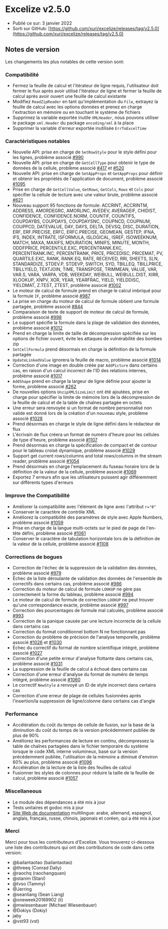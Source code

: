 # Excelize v2.5.0

* Publié ce sur: 3 janvier 2022
* Sorti sur GitHub: [https://github.com/xuri/excelize/releases/tag/v2.5.0](https://github.com/xuri/excelize/releases/tag/v2.5.0)

## Notes de version

Les changements les plus notables de cette version sont:

### Compatibilité

* Fermez la feuille de calcul et l'itérateur de ligne requis, l'utilisateur doit fermer le flux après avoir utilisé l'itérateur de ligne et fermer la feuille de calcul après avoir ouvert une feuille de calcul existante
* Modifiez `ReadZipReader` en tant qu'implémentation du `File`, extrayez la feuille de calcul avec les options données et prenez en charge l'extraction en mémoire ou en touchant le système de fichiers
* Supprimez la variable exportée inutile `XMLHeader`, nous pouvons utiliser le package `xml.Header` du package `encoding/xml` à la place
* Supprimer la variable d'erreur exportée inutilisée `ErrToExcelTime`

### Caractéristiques notables

* Nouvelle API: prise en charge de `SetRowStyle` pour le style défini pour les lignes, problème associé [#990](https://github.com/xuri/excelize/issues/990)
* Nouvelle API: prise en charge de `GetCellType` pour obtenir le type de données de la cellule, problème associé [#417](https://github.com/xuri/excelize/issues/417) et [#520](https://github.com/xuri/excelize/issues/520)
* Nouvelle API: prise en charge de `SetAppProps` et `GetAppProps` pour définir et obtenir les propriétés de l'application de document, problème associé [#1095](https://github.com/xuri/excelize/issues/1095)
* Prise en charge de `GetCellValue`, `GetRows`, `GetCols`, `Rows` et `Cols` pour spécifier la cellule de lecture avec une valeur brute, problème associé [#621](https://github.com/xuri/excelize/issues/621)
* Nouveau support 95 fonctions de formule: ACCRINT, ACCRINTM, ADDRESS, AMORDEGRC, AMORLINC, AVEDEV, AVERAGEIF, CHIDIST, CONFIDENCE, CONFIDENCE.NORM, COUNTIF, COUNTIFS, COUPDAYBS, COUPDAYS, COUPDAYSNC, COUPNCD, COUPNUM, COUPPCD, DATEVALUE, DAY, DAYS, DELTA, DEVSQ, DISC, DURATION, ERF, ERF.PRECISE, ERFC, ERFC.PRECISE, GEOMEAN, GESTEP, IFNA, IFS, INDEX, INTRATE, ISFORMULA, ISLOGICAL, ISREF, ISOWEEKNUM, MATCH, MAXA, MAXIFS, MDURATION, MINIFS, MINUTE, MONTH, ODDFPRICE, PERCENTILE.EXC, PERCENTRANK.EXC, PERCENTRANK.INC, PERCENTRANK, PRICE, PRICEDISC, PRICEMAT, PV, QUARTILE.EXC, RANK, RANK.EQ, RATE, RECEIVED, RRI, SHEETS, SLN, STANDARDIZE, STDEV.P, STDEVP, SWITCH, SYD, TBILLEQ, TBILLPRICE, TBILLYIELD, TEXTJOIN, TIME, TRANSPOSE, TRIMMEAN, VALUE, VAR, VAR.S, VARA, VARPA, VDB, WEEKDAY, WEIBULL, WEIBULL.DIST, XIRR, XLOOKUP, XNPV, XOR, YEAR, YEARFRAC, YIELD, YIELDDISC, YIELDMAT, Z.TEST, ZTEST, problème associé [#1002](https://github.com/xuri/excelize/issues/1002)
* Le moteur de calcul de formule prend en charge le calcul imbriqué pour la formule `IF`, problème associé [#987](https://github.com/xuri/excelize/issues/987)
* La prise en charge du moteur de calcul de formule obtient une formule partagée, problème associé [#844](https://github.com/xuri/excelize/issues/844)
* Comparaison de texte de support de moteur de calcul de formule, problème associé [#998](https://github.com/xuri/excelize/issues/998)
* Le support spécifie la formule dans la plage de validation des données, problème associé [#1012](https://github.com/xuri/excelize/issues/1012)
* Prend en charge la limite de taille de décompression spécifiée sur les options de fichier ouvert, évite les attaques de vulnérabilité des bombes zip
* `SetCellFormula` prend désormais en charge la définition de la formule partagée
* `UpdateLinkedValue` ignorera la feuille de macro, problème associé [#1014](https://github.com/xuri/excelize/issues/1014)
* Correction d'une image en double créée par `AddPicture` dans certains cas, en raison d'un calcul incorrect de l'ID des relations internes, problème associé [#1017](https://github.com/xuri/excelize/issues/1017)
* `AddShape` prend en charge la largeur de ligne définie pour ajouter la forme, problème associé [#262](https://github.com/xuri/excelize/issues/262)
* De nouvelles options `UnzipXMLSizeLimit` ont été ajoutées, prise en charge pour spécifier la limite de mémoire lors de la décompression de la feuille de calcul et de la table de chaînes partagée en octets
* Une erreur sera renvoyée si un format de nombre personnalisé non valide est donné lors de la création d'un nouveau style, problème associé [#1028](https://github.com/xuri/excelize/issues/1028)
* Prend désormais en charge le style de ligne défini dans le rédacteur de flux
* L'écrivain de flux créera un format de numéro d'heure pour les cellules de type d'heure, problème associé [#1107](https://github.com/xuri/excelize/issues/1107)
* Prend désormais en charge la spécification de compact et de contour pour le tableau croisé dynamique, problème associé [#1029](https://github.com/xuri/excelize/issues/1029)
* Support get current rows/columns and total rows/columns in the stream reader, problème associé [#1054](https://github.com/xuri/excelize/issues/1054)
* Prend désormais en charge l'emplacement du fuseau horaire lors de la définition de la valeur de la cellule, problème associé [#1069](https://github.com/xuri/excelize/issues/1069)
* Exportez 7 erreurs afin que les utilisateurs puissent agir différemment sur différents types d'erreurs

### Improve the Compatibilité

* Améliorer la compatibilité avec l'élément de ligne avec l'attribut `r="0"`
* Conserver le caractère de contrôle XML
* Améliorez la compatibilité des paramètres de style avec Apple Numbers, problème associé [#1059](https://github.com/xuri/excelize/issues/1059)
* Prise en charge de la langue multi-octets sur le pied de page de l'en-tête défini, problème associé [#1061](https://github.com/xuri/excelize/issues/1061)
* Conserver le caractère de tabulation horizontale lors de la définition de la valeur de la cellule, problème associé [#1108](https://github.com/xuri/excelize/issues/1108)

### Corrections de bogues

* Correction de l'échec de la suppression de la validation des données, problème associé [#979](https://github.com/xuri/excelize/issues/979)
* Échec de la liste déroulante de validation des données de l'ensemble de correctifs dans certains cas, problème associé [#986](https://github.com/xuri/excelize/issues/986)
* Correction du moteur de calcul de formule `LOOKUP` ne gère pas correctement la forme du tableau, problème associé [#994](https://github.com/xuri/excelize/issues/994)
* Le moteur de calcul de formule de correction `LOOKUP` ne peut trouver qu'une correspondance exacte, problème associé [#997](https://github.com/xuri/excelize/issues/997)
* Correction des pourcentages de formule mal calculés, problème associé [#993](https://github.com/xuri/excelize/issues/993)
* Correction de la panique causée par une lecture incorrecte de la cellule dans certains cas
* Correction du format conditionnel bottom N ne fonctionnant pas
* Correction du problème de précision de l'analyse temporelle, problème associé [#1026](https://github.com/xuri/excelize/issues/1026) et [#1030](https://github.com/xuri/excelize/issues/1030)
* Échec du correctif du format de nombre scientifique intégré, problème associé [#1027](https://github.com/xuri/excelize/issues/1027)
* Correction d'une petite erreur d'analyse flottante dans certains cas, problème associé [#1031](https://github.com/xuri/excelize/issues/1031)
* La suppression de la feuille de calcul a échoué dans certains cas
* Correction d'une erreur d'analyse du format de numéro de temps intégré, problème associé [#1060](https://github.com/xuri/excelize/issues/1060)
* Le correctif `NewStyle` a renvoyé un ID de style incorrect dans certains cas
* Correction d'une erreur de plage de cellules fusionnées après l'insertion/la suppression de ligne/colonne dans certains cas d'angle

### Performance

* Accélération du coût du temps de cellule de fusion, sur la base de la diminution du coût du temps de la version précédemment publiée de plus de 90%
* Améliorez les performances de lecture en continu, décompressez la table de chaînes partagées dans le fichier temporaire du système lorsque le code XML interne volumineux, basé sur la version précédemment publiée, l'utilisation de la mémoire a diminué d'environ 60% au plus, problème associé [#1096](https://github.com/xuri/excelize/issues/1096)
* Accélération de la lecture de la liste des feuilles de calcul
* Fusionner les styles de colonnes pour réduire la taille de la feuille de calcul, problème associé [#1057](https://github.com/xuri/excelize/issues/1057)

### Miscellaneous

* Le module des dépendances a été mis à jour
* Tests unitaires et godoc mis à jour
* [Site Web de documentation](https://xuri.me/excelize) multilingue: arabe, allemand, espagnol, anglais, français, russe, chinois, japonais et coréen, qui a été mis à jour

### Merci

Merci pour tous les contributeurs d'Excelize. Vous trouverez ci-dessous une liste des contributeurs qui ont des contributions de code dans cette version:

* @bailantaotao (bailantaotao)
* @threeq (Conrad Dally)
* @raochq (raochangquan)
* @stanim (Stani)
* @tvso (Tammy)
* @Jerring
* @seanliang (Sean Liang)
* @oneweek20169902 (li)
* @mwiesenbauer (Michael Wiesenbauer)
* @Dokiys (Dokiy)
* jaby
* @vst93 (vst)
